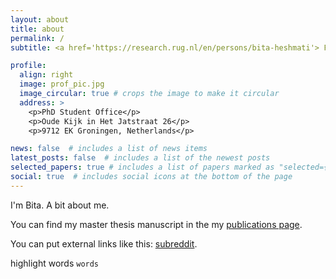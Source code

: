```yaml
---
layout: about
title: about
permalink: /
subtitle: <a href='https://research.rug.nl/en/persons/bita-heshmati'> Faculty of Humanities / Department of Theoretical Philosophy, University of Groningen </a>

profile:
  align: right
  image: prof_pic.jpg
  image_circular: true # crops the image to make it circular
  address: >
    <p>PhD Student Office</p>
    <p>Oude Kijk in Het Jatstraat 26</p>
    <p>9712 EK Groningen, Netherlands</p>

news: false  # includes a list of news items
latest_posts: false  # includes a list of the newest posts
selected_papers: true # includes a list of papers marked as "selected={true}"
social: true  # includes social icons at the bottom of the page
---
```


I'm Bita. A bit about me.

You can find my master thesis manuscript in the my [publications page](/bitaheshmati/publications/).

You can put external links like this: [subreddit](http://reddit.com). 

highlight words `words`


